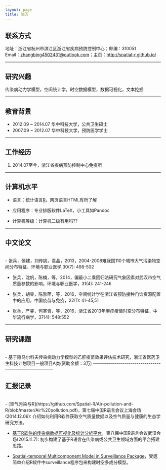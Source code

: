 ```yaml
---
layout: page
title: 简历
---
```


## 联系方式

地址：浙江省杭州市滨江区浙江省疾病预防控制中心；邮编：310051   
Email：zhangbing4502431@outlook.com；主页：<http://spatial-r.github.io/>

------------------------------------------------------

## 研究兴趣
  
传染病动力学模型，空间统计学，时空数据模型，数据可视化，文本挖掘

---------------------------------------------------------

## 教育背景
  
- 2012.09 ~ 2014.07 华中科技大学，公共卫生硕士
- 2007.09 ~ 2012.07 华中科技大学，预防医学学士

-------------------------------------------------------

## 工作经历
  
1. 2014.07至今，浙江省疾病预防控制中心免疫所

---------------------------------------------------

## 计算机水平
  
- 语言：统计语言[R](http://www.r-project.org/)，网页语言HTML有所了解

- 应用程序：专业排版软件LaTeX，小工具如Pandoc

- 计算机等级：计算机二级有用吗??

------------------------------------------------------------------

## 中文论文
</br>
- 张兵，侯建，刘传姚，袁晶，2013，2004-2008难我国110个城市大气污染物空间分布特征，环境与职业医学,30(7): 498-502

- 张兵，沈帆，陈楠，等，2014，偏最小二乘回归法研究气象因素对武汉市空气质量参数的影响，环境与职业医学，31(4): 241-246

- 张兵，胡昱，陈雅萍，等，2016，空间统计学在浙江省预防接种门诊资源配置中的应用，中国疫苗与免疫，22(1): 41-45,51

- 张兵，严睿，何寒青，等，2016，浙江省2013年麻疹疫情时空分布特征，中华流行病学，37(4): 548:552

----------------------------------------------------------

## 研究课题
</br>
-  基于隐马尔科夫传染病动力学模型的乙肝疫苗效果评估技术研究，浙江省医药卫生科技计划项目一般项目A类(资助金额：3万)
----------------------------------------------------------


## 汇报记录
</br>
- [空气污染与R](https://github.com/Spatial-R/Air-pollution-and-R/blob/master/Air%20pollution.pdf)，第七届中国R语言会议上海会场(2014.12.06): 介绍如何利用R软件获取空气质量数据以及空气质量与健康的生态学研究方法。

- [基于R软件的传染病数据可视化及统计分析平台](https://github.com/Spatial-R/spatial-r.github.io/raw/master/Resource/InfectiousDiseasePlatform.pdf)，第八届中国R语言会议武汉会场(2015.11.7): 初步构建了基于R语言在传染病或公共卫生领域方面的平台搭建思路。

- [Spatial-temporal Multicomponent Model in Surveillance Package](https://github.com/Spatial-R/spatial-r.github.io/raw/master/Resource/Spatial-temporal%20Model%20IN%20r.pdf)，受邀简单介绍R软件中surveillance程序包来构建时空多成分模型。
